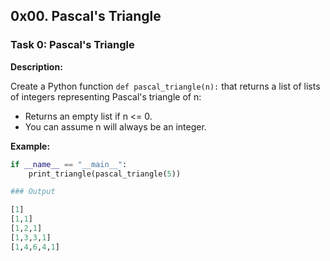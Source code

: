 ## 0x00. Pascal's Triangle

### Task 0: Pascal's Triangle

**Description:**

Create a Python function `def pascal_triangle(n):` that returns a list of lists of integers representing Pascal's triangle of n:

- Returns an empty list if n <= 0.
- You can assume n will always be an integer.

**Example:**

```python
if __name__ == "__main__":
    print_triangle(pascal_triangle(5))

### Output

[1]
[1,1]
[1,2,1]
[1,3,3,1]
[1,4,6,4,1]
